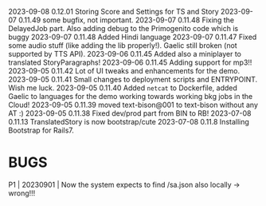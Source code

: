 2023-09-08 0.12.01 Storing Score and Settings for TS and Story
2023-09-07 0.11.49 some bugfix, not important.
2023-09-07 0.11.48 Fixing the DelayedJob part. Also adding debug to the Primogenito code which is buggy
2023-09-07 0.11.48 Added Hindi language
2023-09-07 0.11.47 Fixed some audio stuff (like adding the lib properly!). Gaelic still broken (not supported by TTS API).
2023-09-06 0.11.45 Added also a miniplayer to translated StoryParagraphs!
2023-09-06 0.11.45 Adding support for mp3!!
2023-09-05 0.11.42 Lot of UI tweaks and enhancements for the demo.
2023-09-05 0.11.41 Small changes to deployment scripts and ENTRYPOINT. Wish me luck.
2023-09-05 0.11.40 Added `netcat` to Dockerfile, added Gaelic to languages for the demo
                   working towards working bkg jobs in the Cloud!
2023-09-05 0.11.39 moved text-bison@001 to text-bison without any AT :)
2023-09-05 0.11.38 Fixed dev/prod part from BIN to RB!
2023-07-08 0.11.13 TranslatedStory is now bootstrap/cute
2023-07-08 0.11.8 Installing Bootstrap for Rails7.

# BUGS

P1 | 20230901 | Now the system expects to find /sa.json also locally -> wrong!!!
